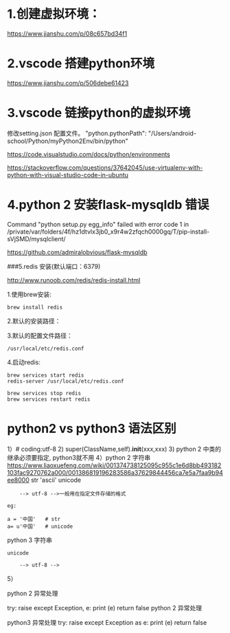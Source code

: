 # 1.创建虚拟环境：

https://www.jianshu.com/p/08c657bd34f1

# 2.vscode 搭建python环境

https://www.jianshu.com/p/506debe61423

# 3.vscode 链接python的虚拟环境

修改setting.json 配置文件。 "python.pythonPath": "/Users/android-school/Python/myPython2Env/bin/python"

https://code.visualstudio.com/docs/python/environments

https://stackoverflow.com/questions/37642045/use-virtualenv-with-python-with-visual-studio-code-in-ubuntu


# 4.python 2 安装flask-mysqldb 错误

Command "python setup.py egg_info" failed with error code 1 in /private/var/folders/4f/hz1dtvlx3jb0_x9r4w2zfqch0000gq/T/pip-install-sVjSMD/mysqlclient/

https://github.com/admiralobvious/flask-mysqldb


###5.redis 安装(默认端口：6379)

http://www.runoob.com/redis/redis-install.html

1.使用brew安装:

    brew install redis

2.默认的安装路径：
    
3.默认的配置文件路径：

    /usr/local/etc/redis.conf

4.启动redis:

    brew services start redis
    redis-server /usr/local/etc/redis.conf
    
    brew services stop redis
    brew services restart redis















# python2 vs python3 语法区别

1）# coding:utf-8
2) super(ClassName,self).__init__(xxx,xxx)
3) python 2 中类的继承必须要指定, python3就不用
4）python 2 字符串
https://www.liaoxuefeng.com/wiki/001374738125095c955c1e6d8bb493182103fac9270762a000/001386819196283586a37629844456ca7e5a7faa9b94ee8000
    str 'ascii'
    unicode

        --> utf-8 -->一般用在指定文件存储的格式

    eg:

    a = '中国'   # str
    a= u'中国'   # unicode

python 3 字符串

    unicode 

        --> utf-8 -->

5） 

python 2 异常处理

try:
    raise
except Exception, e:
    print (e)
    return false
    python 2 异常处理

python3 异常处理
try:
    raise
except Exception as e:
    print (e)
    return false












